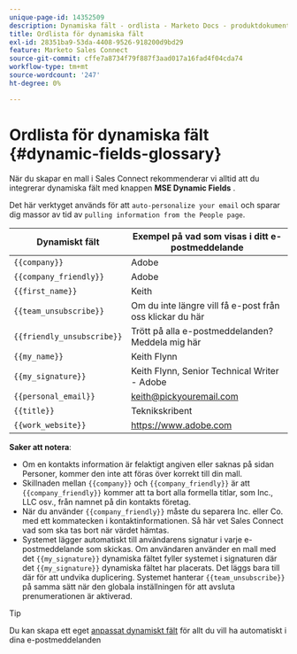 ```yaml
---
unique-page-id: 14352509
description: Dynamiska fält - ordlista - Marketo Docs - produktdokumentation
title: Ordlista för dynamiska fält
exl-id: 28351ba9-53da-4408-9526-918200d9bd29
feature: Marketo Sales Connect
source-git-commit: cffe7a8734f79f887f3aad017a16fad4f04cda74
workflow-type: tm+mt
source-wordcount: '247'
ht-degree: 0%

---
```


# Ordlista för dynamiska fält {#dynamic-fields-glossary}

När du skapar en mall i Sales Connect rekommenderar vi alltid att du integrerar dynamiska fält med knappen **MSE Dynamic Fields** .

Det här verktyget används för att `auto-personalize your email` och sparar dig massor av tid av `pulling information from the People page`.

| Dynamiskt fält | Exempel på vad som visas i ditt e-postmeddelande |
|---|---|
| `{{company}}` | Adobe |
| `{{company_friendly}}` | Adobe |
| `{{first_name}}` | Keith |
| `{{team_unsubscribe}}` | Om du inte längre vill få e-post från oss klickar du här |
| `{{friendly_unsubscribe}}` | Trött på alla e-postmeddelanden? Meddela mig här |
| `{{my_name}}` | Keith Flynn |
| `{{my_signature}}` | Keith Flynn, Senior Technical Writer - Adobe |
| `{{personal_email}}` | keith@pickyouremail.com |
| `{{title}}` | Teknikskribent |
| `{{work_website}}` | https://www.adobe.com |

**Saker att notera**:

* Om en kontakts information är felaktigt angiven eller saknas på sidan Personer, kommer den inte att föras över korrekt till din mall.
* Skillnaden mellan `{{company}}` och `{{company_friendly}}` är att `{{company_friendly}}` kommer att ta bort alla formella titlar, som Inc., LLC osv., från namnet på din kontakts företag.
* När du använder `{{company_friendly}}` måste du separera Inc. eller Co. med ett kommatecken i kontaktinformationen. Så här vet Sales Connect vad som ska tas bort när värdet hämtas.
* Systemet lägger automatiskt till användarens signatur i varje e-postmeddelande som skickas. Om användaren använder en mall med det `{{my_signature}}` dynamiska fältet fyller systemet i signaturen där det `{{my_signature}}` dynamiska fältet har placerats. Det läggs bara till där för att undvika duplicering. Systemet hanterar `{{team_unsubscribe}}` på samma sätt när den globala inställningen för att avsluta prenumerationen är aktiverad.

>[!TIP]
>
>Du kan skapa ett eget [anpassat dynamiskt fält](/help/marketo/product-docs/marketo-sales-connect/templates/dynamic-fields/create-custom-dynamic-fields.md) för allt du vill ha automatiskt i dina e-postmeddelanden
